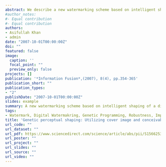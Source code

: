```yaml
---
abstract: We describe a new watermarking scheme based on intelligent shaping of a digital watermark using Genetic Programming (GP). The proposed method, in addition to achieving a superior tradeoff between watermark robustness and imperceptibility, is also able to structure the watermark in accordance with an anticipated attack. This has been achieved by simultaneously hiding the watermark as well as spreading and fusing it in such a way to resist the conceivable attack. Robustness versus imperceptibility tradeoff and increase in bit correct ratio after attack, have been employed as the optimization criteria in the GP search. The concept of bonus fitness has been used to implement multi-objective fitness based GP evolution. Experiments on standard images indicate that such watermark shaping functions could be developed that are cover image independent and enhance imperceptibility. They offer high resistance against removal and interference attacks of Checkmark benchmark.
#author_notes:
#- Equal contribution
#- Equal contribution
authors:
- Asifullah Khan
- admin
date: "2007-10-01T00:00:00Z"
doi: ""
featured: false
image:
  caption: ''
  focal_point: ""
  preview_only: false
projects: []
publication: '*Information Fusion*,(2007), 8(4), pp.354-365'
publication_short: ""
publication_types:
- "2"
publishDate: "2007-10-01T00:00:00Z"
slides: example
summary: A new watermarking scheme based on intelligent shaping of a digital watermark using Genetic Programming (GP) is proposed. The proposed method not only achieves a superior tradeoff between watermark robustness and imperceptibility, but also able to structure the watermark in accordance with an anticipated attack.
tags:
- Watermark, Digital Watermakring, Genetic Programming, Robustness, Imperceptibility, Multi-objective fitness
title: 'Genetic perceptual shaping: Utilizing cover image and conceivable attack information during watermark embedding'
url_code: ""
url_dataset: ""
url_pdf: https://www.sciencedirect.com/science/article/abs/pii/S1566253505000849
url_poster: ""
url_project: ""
url_slides: ""
url_source: ""
url_video: ""
---
```

